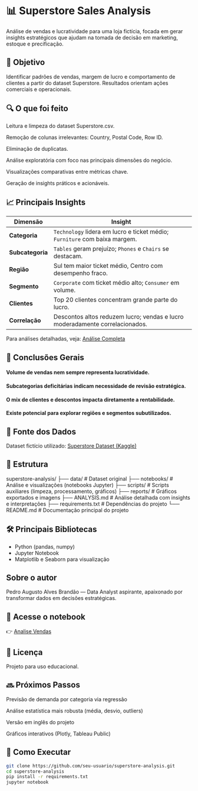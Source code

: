 # 📊 Superstore Sales Analysis

Análise de vendas e lucratividade para uma loja fictícia, focada em gerar insights estratégicos que ajudam na tomada de decisão em marketing, estoque e precificação.

## 🎯 Objetivo

Identificar padrões de vendas, margem de lucro e comportamento de clientes a partir do dataset Superstore. Resultados orientam ações comerciais e operacionais.


## 🔍 O que foi feito
Leitura e limpeza do dataset Superstore.csv.

Remoção de colunas irrelevantes: Country, Postal Code, Row ID.

Eliminação de duplicatas.

Análise exploratória com foco nas principais dimensões do negócio.

Visualizações comparativas entre métricas chave.

Geração de insights práticos e acionáveis.

## 📈 Principais Insights

| Dimensão       | Insight                                                        |
| -------------- | --------------------------------------------------------------|
| **Categoria**  | `Technology` lidera em lucro e ticket médio; `Furniture` com baixa margem. |
| **Subcategoria**| `Tables` geram prejuízo; `Phones` e `Chairs` se destacam.     |
| **Região**     | Sul tem maior ticket médio, Centro com desempenho fraco.       |
| **Segmento**   | `Corporate` com ticket médio alto; `Consumer` em volume.       |
| **Clientes**   | Top 20 clientes concentram grande parte do lucro.              |
| **Correlação** | Descontos altos reduzem lucro; vendas e lucro moderadamente correlacionados. |

Para análises detalhadas, veja: [Análise Completa](./ANALYSIS.md)

## 🧠 Conclusões Gerais
#### Volume de vendas nem sempre representa lucratividade.

#### Subcategorias deficitárias indicam necessidade de revisão estratégica.

#### O mix de clientes e descontos impacta diretamente a rentabilidade.

#### Existe potencial para explorar regiões e segmentos subutilizados.


## 🔗 Fonte dos Dados

Dataset fictício utilizado:
[Superstore Dataset (Kaggle)](https://www.kaggle.com/datasets/vivek468/superstore-dataset-final?resource=download)

## 📁 Estrutura

superstore-analysis/
├── data/          # Dataset original
├── notebooks/     # Análise e visualizações (notebooks Jupyter)
├── scripts/       # Scripts auxiliares (limpeza, processamento, gráficos)
├── reports/       # Gráficos exportados e imagens
├── ANALYSIS.md    # Análise detalhada com insights e interpretações
├── requirements.txt  # Dependências do projeto
└── README.md      # Documentação principal do projeto


## 🛠️ Principais Bibliotecas
- Python (pandas, numpy)
- Jupyter Notebook
- Matplotlib e Seaborn para visualização

## Sobre o autor
Pedro Augusto Alves Brandão — Data Analyst aspirante, apaixonado por transformar dados em decisões estratégicas.

## 📘 Acesse o notebook
👉 [Analise Vendas](https://colab.research.google.com/drive/1E2C-8DHi0uzHHOPbs9dFmlH41_x6LwQH?usp=sharing)

## 📄 Licença
Projeto para uso educacional.

## 🔜 Próximos Passos
Previsão de demanda por categoria via regressão

Análise estatística mais robusta (média, desvio, outliers)

Versão em inglês do projeto

Gráficos interativos (Plotly, Tableau Public)

## 🚀 Como Executar

```bash
git clone https://github.com/seu-usuario/superstore-analysis.git
cd superstore-analysis
pip install -r requirements.txt
jupyter notebook
